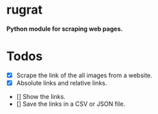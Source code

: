# rugrat

**Python module for scraping web pages.**

# Todos
* [x] Scrape the link of the all images from a website.
* [x] Absolute links and relative links.
* [] Show the links.
* [] Save the links in a CSV or JSON file.
